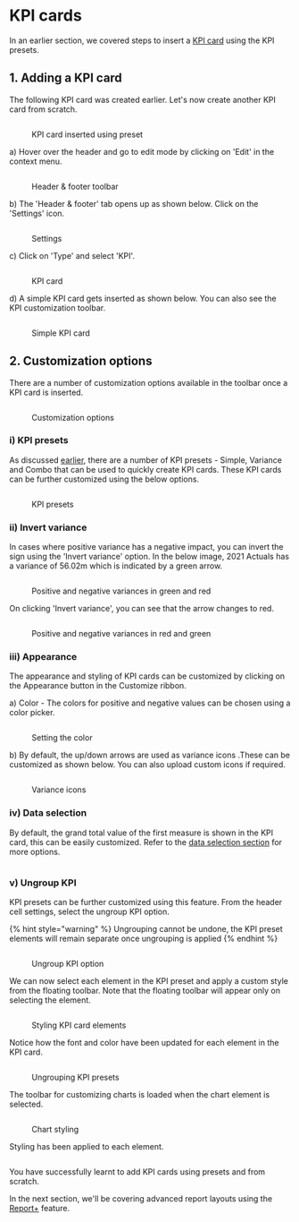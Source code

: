 # KPI cards

In an earlier section, we covered steps to insert a [KPI card](../../2.-displaying-information/add-basic-inline-charts.md#7.-kpi-cards) using the KPI presets.&#x20;

## 1. Adding a KPI card

The following KPI card was created earlier. Let's now create another KPI card from scratch.&#x20;

<figure><img src="../../../.gitbook/assets/8.5.1 KPI card.png" alt=""><figcaption><p>KPI card inserted using preset</p></figcaption></figure>

a) Hover over the header and go to edit mode by clicking on 'Edit' in the context menu.

<figure><img src="../../../.gitbook/assets/8.5.2 KPI card (1).png" alt=""><figcaption><p>Header &#x26; footer toolbar</p></figcaption></figure>

b) The 'Header & footer' tab opens up as shown below. Click on the 'Settings' icon.

<figure><img src="../../../.gitbook/assets/8.5.2(2) KPI card.png" alt=""><figcaption><p>Settings</p></figcaption></figure>

c) Click on 'Type' and select 'KPI'.

<figure><img src="../../../.gitbook/assets/8.5.3 KPI card.png" alt=""><figcaption><p>KPI card</p></figcaption></figure>

d) A simple KPI card gets inserted as shown below. You can also see the KPI customization toolbar.

<figure><img src="../../../.gitbook/assets/8.5.4 KPI card.png" alt=""><figcaption><p>Simple KPI card</p></figcaption></figure>

## 2. Customization options

There are a number of customization options available in the toolbar once a KPI card is inserted.

<figure><img src="../../../.gitbook/assets/8.5.5 KPI card.png" alt=""><figcaption><p>Customization options</p></figcaption></figure>

### i) KPI presets

As discussed [earlier](../../2.-displaying-information/add-basic-inline-charts.md#7.-kpi-cards), there are a number of KPI presets - Simple, Variance and Combo that can be used to quickly create KPI cards. These KPI cards can be further customized using the below options.

<figure><img src="../../../.gitbook/assets/8.5.6 KPI card (1).png" alt=""><figcaption><p>KPI presets</p></figcaption></figure>

### ii) Invert variance

In cases where positive variance has a negative impact, you can invert the sign using the 'Invert variance' option. In the below image, 2021 Actuals has a variance of 56.02m which is indicated by a green arrow.&#x20;

<figure><img src="../../../.gitbook/assets/8.5.7 KPI card (1).png" alt=""><figcaption><p>Positive and negative variances in green and red</p></figcaption></figure>

On clicking 'Invert variance', you can see that the arrow changes to red.

<figure><img src="../../../.gitbook/assets/8.5.8 KPI card.png" alt=""><figcaption><p>Positive and negative variances in red and green</p></figcaption></figure>

### iii) Appearance

The appearance and styling of KPI cards can be customized by clicking on the Appearance button in the Customize ribbon.

a) Color - The colors for positive and negative values can be chosen using a color picker.

<figure><img src="../../../.gitbook/assets/image (172) (1).png" alt=""><figcaption><p>Setting the color</p></figcaption></figure>

b) By default, the up/down arrows are used as variance icons .These can be customized as shown below. You can also upload custom icons if required.

<figure><img src="../../../.gitbook/assets/image (173) (1).png" alt=""><figcaption><p>Variance icons</p></figcaption></figure>

### iv) Data selection

By default, the grand total value of the first measure is shown in the KPI card, this can be easily customized. Refer to the [data selection section](charts.md#2.-data-selection) for more options.&#x20;

<figure><img src="../../../.gitbook/assets/image (174) (1).png" alt=""><figcaption></figcaption></figure>

### v) Ungroup KPI

KPI presets can be further customized using this feature. From the header cell settings, select the ungroup KPI option.

{% hint style="warning" %}
Ungrouping cannot be undone, the KPI preset elements will remain separate once ungrouping is applied
{% endhint %}

<figure><img src="../../../.gitbook/assets/image (177) (1).png" alt=""><figcaption><p>Ungroup KPI option</p></figcaption></figure>

We can now select each element in the KPI preset and apply a custom style from the floating toolbar. Note that the floating toolbar will appear only on selecting the element.

<figure><img src="../../../.gitbook/assets/image (178) (1).png" alt=""><figcaption><p>Styling KPI card elements</p></figcaption></figure>

Notice how the font and color have been updated for each element in the KPI card.

<figure><img src="../../../.gitbook/assets/image (179) (1).png" alt=""><figcaption><p>Ungrouping KPI presets</p></figcaption></figure>

The toolbar for customizing charts is loaded when the chart element is selected.

<figure><img src="../../../.gitbook/assets/image (175) (1).png" alt=""><figcaption><p>Chart styling</p></figcaption></figure>

Styling has been applied to each element.

<figure><img src="../../../.gitbook/assets/image (176) (1).png" alt=""><figcaption></figcaption></figure>

You have successfully learnt to add KPI cards using presets and from scratch.&#x20;

In the next section, we'll be covering advanced report layouts using the [Report+](../report-layouts-report+.md) feature.
